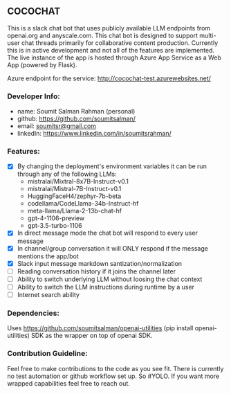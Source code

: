 ## COCOCHAT
This is a slack chat bot that uses publicly available LLM endpoints from openai.org and anyscale.com. This chat bot is designed to support multi-user chat threads primarily for collaborative content production. Currently this is in active development and not all of the features are implemented. The live instance of the app is hosted through Azure App Service as a Web App (powered by Flask). 

Azure endpoint for the service: http://cocochat-test.azurewebsites.net/

### Developer Info:
- name: Soumit Salman Rahman (personal)
- github: https://github.com/soumitsalman/
- email: soumitsr@gmail.com
- linkedIn: https://www.linkedin.com/in/soumitsrahman/

### Features:
- [x] By changing the deployment's environment variables it can be run through any of the following LLMs: 
    - mistralai/Mixtral-8x7B-Instruct-v0.1
    - mistralai/Mistral-7B-Instruct-v0.1
    - HuggingFaceH4/zephyr-7b-beta
    - codellama/CodeLlama-34b-Instruct-hf
    - meta-llama/Llama-2-13b-chat-hf
    - gpt-4-1106-preview
    - gpt-3.5-turbo-1106
- [x] In direct message mode the chat bot will respond to every user message
- [x] In channel/group conversation it will ONLY respond if the message mentions the app/bot
- [x] Slack input message markdown santization/normalization
- [ ] Reading conversation history if it joins the channel later
- [ ] Ability to switch underlying LLM without loosing the chat context
- [ ] Ability to switch the LLM instructions during runtime by a user
- [ ] Internet search ability

### Dependencies:
Uses https://github.com/soumitsalman/openai-utilities (pip install openai-utilities) SDK as the wrapper on top of openai SDK.

### Contribution Guideline:
Feel free to make contributions to the code as you see fit. There is currently no test automation or github workflow set up. So #YOLO. If you want more wrapped capabilities feel free to reach out.


